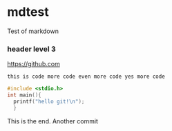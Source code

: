 # mdtest
Test of markdown

### header level 3

https://github.com

`this is code
more code
even more code
yes more code`

```c
#include <stdio.h>
int main(){
  printf("hello git!\n");
  }
```
This is the end.
Another commit

